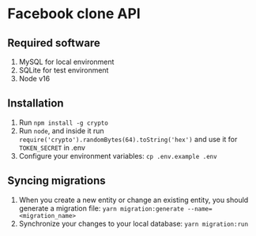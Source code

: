 # Facebook clone API

## Required software

1. MySQL for local environment
2. SQLite for test environment
3. Node v16

## Installation

1. Run `npm install -g crypto`
2. Run `node`, and inside it run `require('crypto').randomBytes(64).toString('hex')` and use it for `TOKEN_SECRET` in .env
3. Configure your environment variables: `cp .env.example .env`

## Syncing migrations

1. When you create a new entity or change an existing entity, you should generate a migration file: `yarn migration:generate --name=<migration_name>`
2. Synchronize your changes to your local database: `yarn migration:run`
